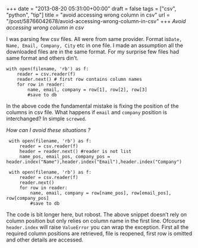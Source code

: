 
+++
date = "2013-08-20 05:31:00+00:00"
draft = false
tags = ["csv", "python", "tip"]
title = "avoid accessing wrong column in csv"
url = "/post/58766042678/avoid-accessing-wrong-column-in-csv"
+++
_Avoid accessing wrong column in csv_

I was parsing few csv files. All were from same provider. Format is`` Date, Name, Email, Company, City `` etc in one file. I made an assumption all the downloaded files are in the same format. For my surprise few files had same format and others din’t.

    with open(filename, 'rb') as f:
        reader = csv.reader(f)
        reader.next() # first row contains column names
        for row in reader:
            name, email, company = row[1], row[2], row[3]
            #save to db

In the above code the fundamental mistake is fixing the position of the columns in csv file. What happens if `` email `` and `` company `` position is interchanged? In simple `` screwed ``.

_How can I avoid these situations ?_

     with open(filename, 'rb') as f:
         reader = csv.reader(f)
         header = reader.next() #reader is not list
         name_pos, email_pos, company_pos =          header.index("Name"),header.index("Email"),header.index("Company")
    
     with open(filename, 'rb') as f:
         reader = csv.reader(f)
         reader.next()
         for row in reader:
             name, email, company = row[name_pos], row[email_pos], row[company_pos]
             #save to db

The code is bit longer here, but robost. The above snippet doesn’t rely on column position but only relies on column name in the first line. Ofcourse `` header.index `` will raise `` ValueError `` you can wrap the exception. First all the required column positions are retrieved, file is reopened, first row is omitted and other details are accessed.
